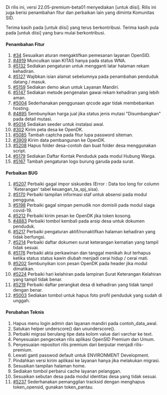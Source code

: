 Di rilis ini, versi 22.05-premium-beta01 menyediakan [untuk diisi]. Rilis ini juga berisi penambahan fitur dan perbaikan lain yang diminta Komunitas SID.

Terima kasih pada [untuk diisi] yang terus berkontribusi. Terima kasih pula pada [untuk diisi] yang baru mulai berkontribusi.

#### Penambahan Fitur

1. [#34](https://github.com/OpenSID/wiki-layanan-opendesa/issues/34) Sesuaikan aturan mengaktifkan pemesanan layanan OpenSID.
2. [#4919](https://github.com/OpenSID/OpenSID/issues/4919) Munculkan isian KITAS hanya pada status WNA.
3. [#5132](https://github.com/OpenSID/OpenSID/issues/5132) Sediakan pengaturan untuk mengganti latar halaman rekam kehadiran.
4. [#5127](https://github.com/OpenSID/OpenSID/issues/5127) Wajibkan isian alamat sebelumnya pada penambahan penduduk datang / masuk.
5. [#5159](https://github.com/OpenSID/OpenSID/issues/5159) Sediakan demo akun untuk Layanan Mandiri.
6. [#5147](https://github.com/OpenSID/OpenSID/issues/5147) Sediakan metode pengenalan gawai rekam kehadiran yang lebih aman.
7. [#5004](https://github.com/OpenSID/OpenSID/issues/5004) Sederhanakan penggunaan qrcode agar tidak membebankan hosting.
8. [#4895](https://github.com/OpenSID/OpenSID/issues/4895) Sembunyikan harga jual jika status jenis mutasi "Disumbangkan" pada detail mutasi.
9. [#5014](https://github.com/OpenSID/OpenSID/issues/5014) Sediakan seeder untuk instalasi awal.
10. [#302](https://github.com/OpenSID/OpenDK/issues/302) Kirim peta desa ke OpenDK.
11. [#5085](https://github.com/OpenSID/OpenSID/issues/5085) Tambah captcha pada fitur lupa password siteman.
12. [#3909](https://github.com/OpenSID/OpenSID/issues/3909) Kirim data pembangunan ke OpenDK.
13. [#5208](https://github.com/OpenSID/OpenSID/issues/5208) Hapus folder desa-contoh dan buat folder desa menggunakan script.
14. [#5179](https://github.com/OpenSID/OpenSID/issues/5179) Sediakan Daftar Kontak Penduduk pada modul Hubung Warga.
15. [#5167](https://github.com/OpenSID/OpenSID/issues/5167) Tambah pengaturan logo burung garuda pada surat.

#### Perbaikan BUG
1. [#5207](https://github.com/OpenSID/OpenSID/issues/5207) Perbaiki gagal impor siskuedes (Error : Data too long for column 'Keterangan' tabel keuangan_ta_spj_sisa).
2. [#5170](https://github.com/OpenSID/OpenSID/issues/5170) Perbaiki tampilan informasi staf untuk absensi pada modul pengguna.
3. [#5198](https://github.com/OpenSID/OpenSID/issues/5198) Perbaiki gagal simpan pemudik non domisili pada modul siaga covid-19.
4. [#5212](https://github.com/OpenSID/OpenSID/issues/5212) Perbaiki kirim pesan ke OpenDK jika token kosong.
5. [#4883](https://github.com/OpenSID/OpenSID/issues/4883) Perbaiki tombol kembali pada arsip desa untuk dokumen penduduk.
6. [#5217](https://github.com/OpenSID/OpenSID/issues/5217) Perbaiki pengaturan aktif/nonaktifkan halaman kehadiran yang tidak berfungsi.
7. [#5214](https://github.com/OpenSID/OpenSID/issues/5214) Perbaiki daftar dokumen surat keterangan kematian yang tampil tidak sesuai.
8. [#5176](https://github.com/OpenSID/OpenSID/issues/5176) Perbaiki akta perkawinan dan tanggal menikah ikut terhapus ketika status status kawin diubah menjadi cerai hidup / cerai mati.
9. [#5202](https://github.com/OpenSID/OpenSID/issues/5202) Sembunyikan icon pesan OpenDK pada header jika modul dimatikan.
10. [#5224](https://github.com/OpenSID/OpenSID/issues/5224) Perbaiki hari kelahiran pada lampiran Surat Keterangan Kelahiran yang tampil tidak benar.
11. [#5219](https://github.com/OpenSID/OpenSID/issues/5219) Perbaiki daftar perangkat desa di kehadiran yang tidak tampil dengan benar.
12. [#5003](https://github.com/OpenSID/OpenSID/issues/5003) Sediakan tombol untuk hapus foto profil penduduk yang sudah di unggah.

#### Perubahan Teknis

1. Hapus menu login admin dan layanan mandiri pada contoh_data_awal.
2. Satukan helper underscore() dan ununderscore().
3. Perbaiki migrasi berulang tipe data kolom value dari varchar ke text.
4. Penyesuaian pengecekan rilis aplikasi OpenSID Premium dan Umum.
5. Penyesuaian repositori rilis premium dari berputar menjadi rilis-premium.
6. Lewati ganti passwod default untuk ENVIRONMENT Development.
7. Pindahkan versi kirim aplikasi ke layanan hanya jika melakukan migrasi.
8. Sesuaikan tampilan halaman home.
9. Sediakan tombol perbarui cache layanan pelanggan.
10. Sesuaikan sebutan desa pada modul identitas desa yang tidak sesuai.
11. [#5237](https://github.com/OpenSID/OpenSID/issues/5237) Sederhanakan pemanggilan tracksid dengan menghapus token_opensid, gunakan token_pantau.